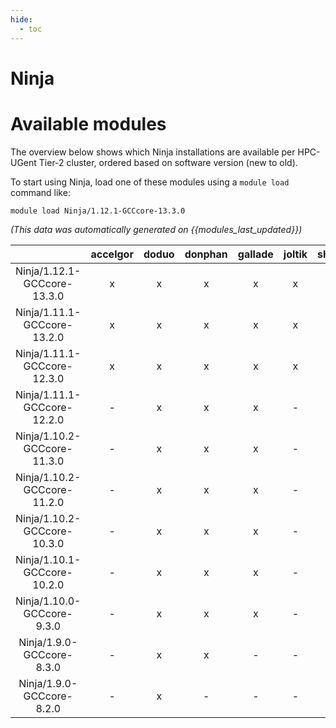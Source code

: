 ```yaml
---
hide:
  - toc
---
```


Ninja
=====

# Available modules


The overview below shows which Ninja installations are available per HPC-UGent Tier-2 cluster, ordered based on software version (new to old).

To start using Ninja, load one of these modules using a `module load` command like:

```shell
module load Ninja/1.12.1-GCCcore-13.3.0
```

*(This data was automatically generated on {{modules_last_updated}})*  

| |accelgor|doduo|donphan|gallade|joltik|shinx|skitty|
| :---: | :---: | :---: | :---: | :---: | :---: | :---: | :---: |
|Ninja/1.12.1-GCCcore-13.3.0|x|x|x|x|x|x|x|
|Ninja/1.11.1-GCCcore-13.2.0|x|x|x|x|x|x|x|
|Ninja/1.11.1-GCCcore-12.3.0|x|x|x|x|x|x|x|
|Ninja/1.11.1-GCCcore-12.2.0|-|x|x|x|-|x|-|
|Ninja/1.10.2-GCCcore-11.3.0|-|x|x|x|-|x|-|
|Ninja/1.10.2-GCCcore-11.2.0|-|x|x|x|-|-|-|
|Ninja/1.10.2-GCCcore-10.3.0|-|x|x|x|-|-|-|
|Ninja/1.10.1-GCCcore-10.2.0|-|x|x|x|-|-|-|
|Ninja/1.10.0-GCCcore-9.3.0|-|x|x|x|-|-|-|
|Ninja/1.9.0-GCCcore-8.3.0|-|x|x|-|-|-|-|
|Ninja/1.9.0-GCCcore-8.2.0|-|x|-|-|-|-|-|
